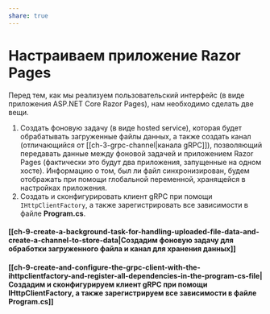 ```yaml
---
share: true
---
```

# Настраиваем приложение Razor Pages
Перед тем, как мы реализуем пользовательский интерфейс (в виде приложения ASP.NET Core Razor Pages), нам необходимо сделать две вещи.
1. Создать фоновую задачу (в виде hosted service), которая будет обрабатывать загруженные файлы данных, а также создать канал (отличающийся от [[ch-3-grpc-channel|канала gRPC]]), позволяющий передавать данные между фоновой задачей и приложением Razor Pages (фактически это будут два приложения, запущенные на одном хосте). Информацию о том, был ли файл синхронизирован, будем отображать при помощи глобальной переменной, хранящейся в настройках приложения.
2. Создать и сконфигурировать клиент gRPC при помощи `IHttpClientFactory`, а также зарегистрировать все зависимости в файле **Program.cs**.

#### [[ch-9-create-a-background-task-for-handling-uploaded-file-data-and-create-a-channel-to-store-data|Создадим фоновую задачу для обработки загруженного файла и канал для хранения данных]]
#### [[ch-9-create-and-configure-the-grpc-client-with-the-ihttpclientfactory-and-register-all-dependencies-in-the-program-cs-file|Создадим и сконфигурируем клиент gRPC при помощи IHttpClientFactory, а также зарегистрируем все зависимости в файле Program.cs]]
